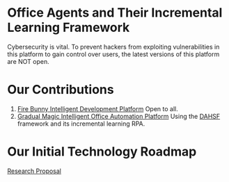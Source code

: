 # Office Agents and Their Incremental Learning Framework
Cybersecurity is vital. To prevent hackers from exploiting vulnerabilities in this platform to gain control over users, the latest versions of this platform are NOT open.
# Our Contributions
1. [Fire Bunny Intelligent Development Platform](https://github.com/Magic-Abracadabra/Fire-Bunny-Intelligent-Development-Platform) Open to all.
2. [Gradual Magic Intelligent Office Automation Platform](https://github.com/Magic-Abracadabra/DAHSF) Using the [DAHSF](https://www.alphaxiv.org/abs/2412.14054) framework and its incremental learning RPA.
# Our Initial Technology Roadmap
[Research Proposal](https://github.com/Magic-Abracadabra/All-Agents-Are-Evolving-Translators)
